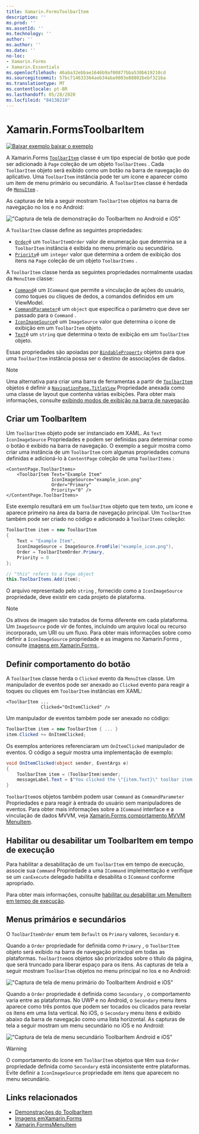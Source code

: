 ```yaml
---
title: Xamarin.FormsToolbarItem
description: ''
ms.prod: ''
ms.assetId: ''
ms.technology: ''
author: ''
ms.author: ''
ms.date: ''
no-loc:
- Xamarin.Forms
- Xamarin.Essentials
ms.openlocfilehash: 46aba32ebbae1646b9af00877bba530b619210cd
ms.sourcegitcommit: 57bc714633364aeb34aba9803e88802bebf321ba
ms.translationtype: MT
ms.contentlocale: pt-BR
ms.lasthandoff: 05/28/2020
ms.locfileid: "84138210"
---
```

# <a name="xamarinforms-toolbaritem"></a>Xamarin.FormsToolbarItem

[![Baixar exemplo ](~/media/shared/download.png) baixar o exemplo](https://docs.microsoft.com/samples/xamarin/xamarin-forms-samples/userinterface-toolbaritem/)

A Xamarin.Forms [`ToolbarItem`](xref:Xamarin.Forms.ToolbarItem) classe é um tipo especial de botão que pode ser adicionado à `Page` coleção de um objeto `ToolbarItems` . Cada `ToolbarItem` objeto será exibido como um botão na barra de navegação do aplicativo. Uma `ToolbarItem` instância pode ter um ícone e aparecer como um item de menu primário ou secundário. A `ToolbarItem` classe é herdada de [`MenuItem`](xref:Xamarin.Forms.MenuItem) .

As capturas de tela a seguir mostram `ToolbarItem` objetos na barra de navegação no Ios e no Android:

!["Captura de tela de demonstração do ToolbarItem no Android e iOS"](toolbaritem-images/toolbaritem-device-screenshot.png "Captura de tela de demonstração do ToolbarItem no Android e iOS")

A `ToolbarItem` classe define as seguintes propriedades:

* [`Order`](xref:Xamarin.Forms.ToolbarItem.Order)é um `ToolbarItemOrder` valor de enumeração que determina se a `ToolbarItem` instância é exibida no menu primário ou secundário.
* [`Priority`](xref:Xamarin.Forms.ToolbarItem.Priority)é um `integer` valor que determina a ordem de exibição dos itens na `Page` coleção de um objeto `ToolbarItems` .

A `ToolbarItem` classe herda as seguintes propriedades normalmente usadas da `MenuItem` classe:

* [`Command`](xref:Xamarin.Forms.MenuItem.Command)é um `ICommand` que permite a vinculação de ações do usuário, como toques ou cliques de dedos, a comandos definidos em um ViewModel.
* [`CommandParameter`](xref:Xamarin.Forms.MenuItem.CommandParameter)é um `object` que especifica o parâmetro que deve ser passado para o `Command` .
* [`IconImageSource`](xref:Xamarin.Forms.MenuItem.IconImageSource)é um `ImageSource` valor que determina o ícone de exibição em um `ToolbarItem` objeto.
* [`Text`](xref:Xamarin.Forms.MenuItem.Text)é um `string` que determina o texto de exibição em um `ToolbarItem` objeto.

Essas propriedades são apoiadas por [`BindableProperty`](xref:Xamarin.Forms.BindableProperty) objetos para que uma `ToolbarItem` instância possa ser o destino de associações de dados.

> [!NOTE]
> Uma alternativa para criar uma barra de ferramentas a partir de [`ToolbarItem`](xref:Xamarin.Forms.ToolbarItem) objetos é definir a [`NavigationPage.TitleView`](xref:Xamarin.Forms.NavigationPage.TitleViewProperty) Propriedade anexada como uma classe de layout que contenha várias exibições. Para obter mais informações, consulte [exibindo modos de exibição na barra de navegação](~/xamarin-forms/app-fundamentals/navigation/hierarchical.md#displaying-views-in-the-navigation-bar).

## <a name="create-a-toolbaritem"></a>Criar um ToolbarItem

Um `ToolbarItem` objeto pode ser instanciado em XAML. As `Text` `IconImageSource` Propriedades e podem ser definidas para determinar como o botão é exibido na barra de navegação. O exemplo a seguir mostra como criar uma instância de um `ToolbarItem` com algumas propriedades comuns definidas e adicioná-lo à `ContentPage` coleção de uma `ToolbarItems` :

```xaml
<ContentPage.ToolbarItems>
    <ToolbarItem Text="Example Item"
                 IconImageSource="example_icon.png"
                 Order="Primary"
                 Priority="0" />
</ContentPage.ToolbarItems>
```

Este exemplo resultará em um `ToolbarItem` objeto que tem texto, um ícone e aparece primeiro na área da barra de navegação principal. Um `ToolbarItem` também pode ser criado no código e adicionado à `ToolbarItems` coleção:

```csharp
ToolbarItem item = new ToolbarItem
{
    Text = "Example Item",
    IconImageSource = ImageSource.FromFile("example_icon.png"),
    Order = ToolbarItemOrder.Primary,
    Priority = 0
};

// "this" refers to a Page object
this.ToolbarItems.Add(item);
```

O arquivo representado pelo `string` , fornecido como a `IconImageSource` propriedade, deve existir em cada projeto de plataforma.

> [!NOTE]
> Os ativos de imagem são tratados de forma diferente em cada plataforma. Um `ImageSource` pode vir de fontes, incluindo um arquivo local ou recurso incorporado, um URI ou um fluxo. Para obter mais informações sobre como definir a `IconImageSource` propriedade e as imagens no Xamarin.Forms , consulte [imagens em Xamarin.Forms ](~/xamarin-forms/user-interface/images.md).

## <a name="define-button-behavior"></a>Definir comportamento do botão

A `ToolbarItem` classe herda o `Clicked` evento da `MenuItem` classe. Um manipulador de eventos pode ser anexado ao `Clicked` evento para reagir a toques ou cliques em `ToolbarItem` instâncias em XAML:

```xaml
<ToolbarItem ...
             Clicked="OnItemClicked" />
```

Um manipulador de eventos também pode ser anexado no código:

```csharp
ToolbarItem item = new ToolbarItem { ... }
item.Clicked += OnItemClicked;
```

Os exemplos anteriores referenciaram um `OnItemClicked` manipulador de eventos. O código a seguir mostra uma implementação de exemplo:

```csharp
void OnItemClicked(object sender, EventArgs e)
{
    ToolbarItem item = (ToolbarItem)sender;
    messageLabel.Text = $"You clicked the \"{item.Text}\" toolbar item.";
}
```

`ToolbarItem`os objetos também podem usar `Command` as `CommandParameter` Propriedades e para reagir à entrada do usuário sem manipuladores de eventos. Para obter mais informações sobre a `ICommand` interface e a vinculação de dados MVVM, veja [ Xamarin.Forms comportamento MVVM MenuItem](~/xamarin-forms/user-interface/menuitem.md#define-menuitem-behavior-with-mvvm).

## <a name="enable-or-disable-a-toolbaritem-at-runtime"></a>Habilitar ou desabilitar um ToolbarItem em tempo de execução

Para habilitar a desabilitação de um `ToolbarItem` em tempo de execução, associe sua `Command` Propriedade a uma `ICommand` implementação e verifique se um `canExecute` delegado habilita e desabilita o `ICommand` conforme apropriado.

Para obter mais informações, consulte [habilitar ou desabilitar um MenuItem em tempo de execução](menuitem.md#enable-or-disable-a-menuitem-at-runtime).

## <a name="primary-and-secondary-menus"></a>Menus primários e secundários

O `ToolbarItemOrder` enum tem `Default` os `Primary` valores, `Secondary` e.

Quando a `Order` propriedade for definida como `Primary` , o `ToolbarItem` objeto será exibido na barra de navegação principal em todas as plataformas. `ToolbarItem`os objetos são priorizados sobre o título da página, que será truncado para liberar espaço para os itens. As capturas de tela a seguir mostram `ToolbarItem` objetos no menu principal no Ios e no Android:

!["Captura de tela de menu primário do ToolbarItem Android e iOS"](toolbaritem-images/toolbaritem-primary-menu.png "Captura de tela do menu principal do ToolbarItem no Android e iOS")

Quando a `Order` propriedade é definida como `Secondary` , o comportamento varia entre as plataformas. No UWP e no Android, o `Secondary` menu itens aparece como três pontos que podem ser tocados ou clicados para revelar os itens em uma lista vertical. No iOS, o `Secondary` menu itens é exibido abaixo da barra de navegação como uma lista horizontal. As capturas de tela a seguir mostram um menu secundário no iOS e no Android:

!["Captura de tela de menu secundário ToolbarItem Android e iOS"](toolbaritem-images/toolbaritem-secondary-menu.png "Captura de tela de menu secundário ToolbarItem no Android e iOS")

> [!WARNING]
> O comportamento do ícone em `ToolbarItem` objetos que têm sua `Order` propriedade definida como `Secondary` está inconsistente entre plataformas. Evite definir a `IconImageSource` propriedade em itens que aparecem no menu secundário.

## <a name="related-links"></a>Links relacionados

* [Demonstrações do ToolbarItem](https://docs.microsoft.com/samples/xamarin/xamarin-forms-samples/userinterface-toolbaritem/)
* [Imagens emXamarin.Forms](~/xamarin-forms/user-interface/images.md)
* [Xamarin.FormsMenuItem](~/xamarin-forms/user-interface/menuitem.md)

